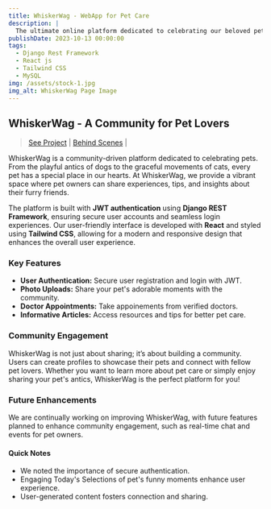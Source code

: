 ```yaml
---
title: WhiskerWag - WebApp for Pet Care
description: |
  The ultimate online platform dedicated to celebrating our beloved pets! From the playful antics of dogs to the graceful movements of cats, every pet has a special place in our hearts. WhiskerWag connects pet owners to share valuable insights and enrich the lives of our furry friends.
publishDate: 2023-10-13 00:00:00
tags:
  - Django Rest Framework
  - React js
  - Tailwind CSS
  - MySQL 
img: /assets/stock-1.jpg
img_alt: WhiskerWag Page Image
---
```

## WhiskerWag - A Community for Pet Lovers

> [See Project](https://whiskerwag-vercel.vercel.app/)  |  [Behind Scenes](https://github.com/ChaitanyaKulkarni001/WhiskerWag)    |

WhiskerWag is a community-driven platform dedicated to celebrating pets. From the playful antics of dogs to the graceful movements of cats, every pet has a special place in our hearts. At WhiskerWag, we provide a vibrant space where pet owners can share experiences, tips, and insights about their furry friends.

The platform is built with **JWT authentication** using **Django REST Framework**, ensuring secure user accounts and seamless login experiences. Our user-friendly interface is developed with **React** and styled using **Tailwind CSS**, allowing for a modern and responsive design that enhances the overall user experience.

### Key Features

- **User Authentication:** Secure user registration and login with JWT.
- **Photo  Uploads:** Share your pet's adorable moments with the community.
- **Doctor Appointments:** Take appoinements from verified doctors.
- **Informative Articles:** Access resources and tips for better pet care.


### Community Engagement

WhiskerWag is not just about sharing; it’s about building a community. Users can create profiles to showcase their pets and connect with fellow pet lovers. Whether you want to learn more about pet care or simply enjoy sharing your pet's antics, WhiskerWag is the perfect platform for you!

### Future Enhancements

We are continually working on improving WhiskerWag, with future features planned to enhance community engagement, such as real-time chat and events for pet owners.


#### Quick Notes

- We noted the importance of secure authentication.
- Engaging Today's Selections of pet's funny moments enhance user experience.
- User-generated content fosters connection and sharing.

